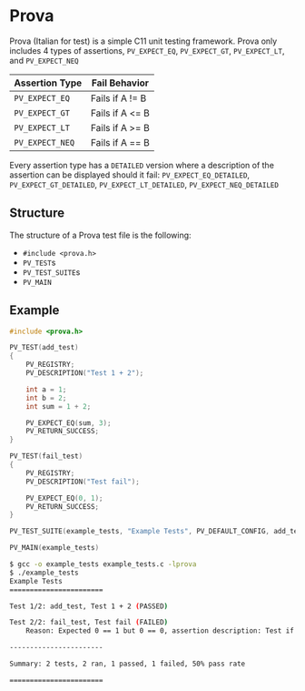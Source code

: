 # Prova
Prova (Italian for test) is a simple C11 unit testing framework. Prova only includes 4 types of assertions, `PV_EXPECT_EQ`, `PV_EXPECT_GT`, `PV_EXPECT_LT`, and `PV_EXPECT_NEQ`

| Assertion Type  | Fail Behavior   |
| --------------- | --------------- |
| `PV_EXPECT_EQ`  | Fails if A != B |
| `PV_EXPECT_GT`  | Fails if A <= B |
| `PV_EXPECT_LT`  | Fails if A >= B |
| `PV_EXPECT_NEQ` | Fails if A == B |

Every assertion type has a `DETAILED` version where a description of the assertion can be displayed should it fail: `PV_EXPECT_EQ_DETAILED`, `PV_EXPECT_GT_DETAILED`, `PV_EXPECT_LT_DETAILED`, `PV_EXPECT_NEQ_DETAILED`

## Structure
The structure of a Prova test file is the following:
 - `#include <prova.h>`
 - `PV_TEST`s
 - `PV_TEST_SUITE`s
 - `PV_MAIN`

## Example

```c
#include <prova.h>

PV_TEST(add_test)
{
	PV_REGISTRY;
	PV_DESCRIPTION("Test 1 + 2");

	int a = 1;
	int b = 2;
	int sum = 1 + 2;

	PV_EXPECT_EQ(sum, 3);
	PV_RETURN_SUCCESS;
}

PV_TEST(fail_test)
{
	PV_REGISTRY;
	PV_DESCRIPTION("Test fail");

	PV_EXPECT_EQ(0, 1);
	PV_RETURN_SUCCESS;
}

PV_TEST_SUITE(example_tests, "Example Tests", PV_DEFAULT_CONFIG, add_test, fail_test)

PV_MAIN(example_tests)
```

```bash
$ gcc -o example_tests example_tests.c -lprova
$ ./example_tests
Example Tests
=======================

Test 1/2: add_test, Test 1 + 2 (PASSED)

Test 2/2: fail_test, Test fail (FAILED)
	Reason: Expected 0 == 1 but 0 == 0, assertion description: Test if 0 == 1

-----------------------

Summary: 2 tests, 2 ran, 1 passed, 1 failed, 50% pass rate

=======================

```
